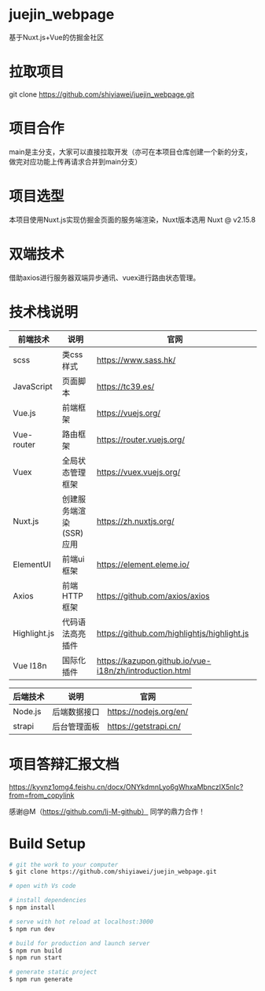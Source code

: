 # juejin_webpage
基于Nuxt.js+Vue的仿掘金社区

# 拉取项目
git clone https://github.com/shiyiawei/juejin_webpage.git

# 项目合作 
main是主分支，大家可以直接拉取开发（亦可在本项目仓库创建一个新的分支，做完对应功能上传再请求合并到main分支）

# 项目选型
本项目使用Nuxt.js实现仿掘金页面的服务端渲染，Nuxt版本选用 Nuxt @ v2.15.8

# 双端技术
借助axios进行服务器双端异步通讯、vuex进行路由状态管理。

# 技术栈说明
| 前端技术 | 说明 | 官网 |
| --- | --- | --- |
| scss | 类css样式 | https://www.sass.hk/ |
| JavaScript | 页面脚本 | https://tc39.es/ |
| Vue.js | 前端框架 | https://vuejs.org/ |
| Vue-router |  路由框架 | https://router.vuejs.org/ |
| Vuex | 全局状态管理框架 | https://vuex.vuejs.org/ |
| Nuxt.js | 创建服务端渲染 (SSR) 应用 | https://zh.nuxtjs.org/ |
| ElementUI | 前端ui框架 | https://element.eleme.io/ |
| Axios  | 前端HTTP框架 | https://github.com/axios/axios |
| Highlight.js | 代码语法高亮插件  | https://github.com/highlightjs/highlight.js |
| Vue I18n | 国际化插件 | https://kazupon.github.io/vue-i18n/zh/introduction.html |

| 后端技术 | 说明 | 官网 |
| --- | --- | --- |
| Node.js | 后端数据接口 | https://nodejs.org/en/ |
| strapi | 后台管理面板 | https://getstrapi.cn/ |

# 项目答辩汇报文档
https://kyvnz1omg4.feishu.cn/docx/ONYkdmnLyo6gWhxaMbnczIX5nIc?from=from_copylink

感谢@M（https://github.com/lj-M-github）      同学的鼎力合作！

# Build Setup

```bash
# git the work to your computer
$ git clone https://github.com/shiyiawei/juejin_webpage.git

# open with Vs code

# install dependencies
$ npm install

# serve with hot reload at localhost:3000
$ npm run dev

# build for production and launch server
$ npm run build
$ npm run start

# generate static project
$ npm run generate
```



